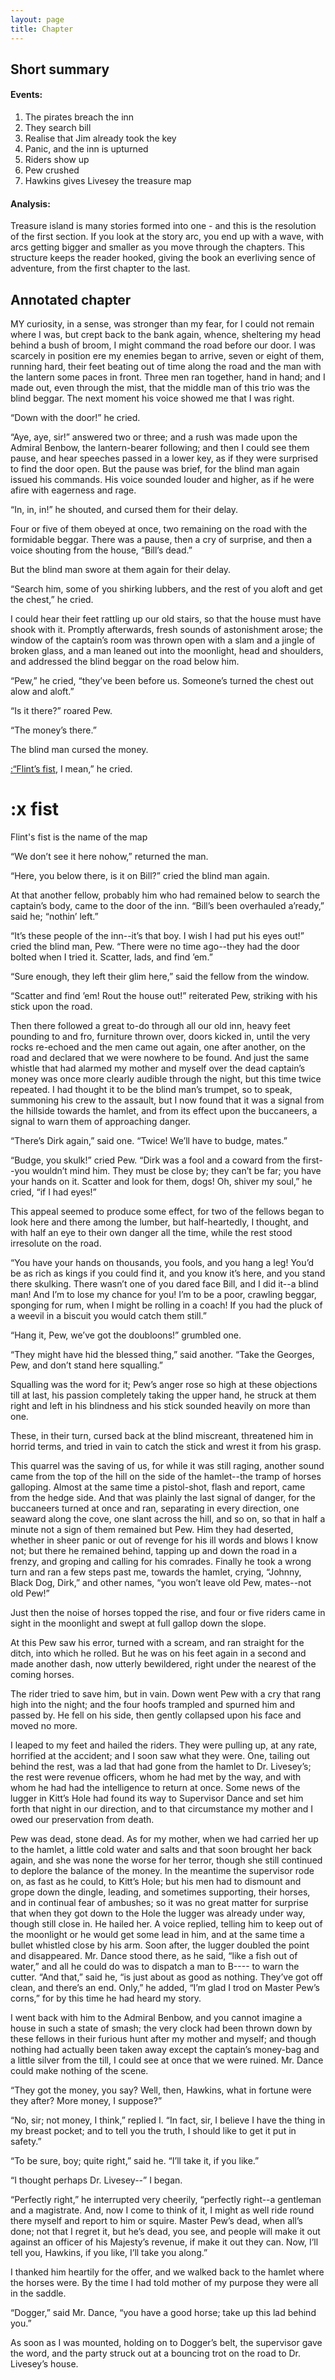 ```yaml
---
layout: page
title: Chapter
---
```

## Short summary  
#### Events:
1. The pirates breach the inn
2. They search bill
3. Realise that Jim already took the key
4. Panic, and the inn is upturned
5. Riders show up
6. Pew crushed
7. Hawkins gives Livesey the treasure map
#### Analysis:  
Treasure island is many stories formed into one - and this is the resolution of the first section. If you look at the story arc, you end up with a wave, with arcs getting bigger and smaller as you move through the chapters. This structure keeps the reader hooked, giving the book an everliving sence of adventure, from the first chapter to the last.
## Annotated chapter
MY curiosity, in a sense, was stronger than my fear, for I could not
remain where I was, but crept back to the bank again, whence, sheltering
my head behind a bush of broom, I might command the road before our
door. I was scarcely in position ere my enemies began to arrive, seven
or eight of them, running hard, their feet beating out of time along
the road and the man with the lantern some paces in front. Three men ran
together, hand in hand; and I made out, even through the mist, that the
middle man of this trio was the blind beggar. The next moment his voice
showed me that I was right.

“Down with the door!” he cried.

“Aye, aye, sir!” answered two or three; and a rush was made upon the
Admiral Benbow, the lantern-bearer following; and then I could see
them pause, and hear speeches passed in a lower key, as if they were
surprised to find the door open. But the pause was brief, for the blind
man again issued his commands. His voice sounded louder and higher, as
if he were afire with eagerness and rage.

“In, in, in!” he shouted, and cursed them for their delay.

Four or five of them obeyed at once, two remaining on the road with the
formidable beggar. There was a pause, then a cry of surprise, and then a
voice shouting from the house, “Bill’s dead.”

But the blind man swore at them again for their delay.

“Search him, some of you shirking lubbers, and the rest of you aloft and
get the chest,” he cried.

I could hear their feet rattling up our old stairs, so that the
house must have shook with it. Promptly afterwards, fresh sounds of
astonishment arose; the window of the captain’s room was thrown open
with a slam and a jingle of broken glass, and a man leaned out into the
moonlight, head and shoulders, and addressed the blind beggar on the
road below him.

“Pew,” he cried, “they’ve been before us. Someone’s turned the chest out
alow and aloft.”

“Is it there?” roared Pew.

“The money’s there.”

The blind man cursed the money.

[:“Flint’s fist](#fist), I mean,” he cried.
# :x fist
Flint's fist is the name of the map  

“We don’t see it here nohow,” returned the man.

“Here, you below there, is it on Bill?” cried the blind man again.

At that another fellow, probably him who had remained below to search
the captain’s body, came to the door of the inn. “Bill’s been overhauled
a’ready,” said he; “nothin’ left.”

“It’s these people of the inn--it’s that boy. I wish I had put his eyes
out!” cried the blind man, Pew. “There were no time ago--they had the
door bolted when I tried it. Scatter, lads, and find ’em.”

“Sure enough, they left their glim here,” said the fellow from the
window.

“Scatter and find ’em! Rout the house out!” reiterated Pew, striking
with his stick upon the road.

Then there followed a great to-do through all our old inn, heavy feet
pounding to and fro, furniture thrown over, doors kicked in, until the
very rocks re-echoed and the men came out again, one after another, on
the road and declared that we were nowhere to be found. And just
the same whistle that had alarmed my mother and myself over the dead
captain’s money was once more clearly audible through the night,
but this time twice repeated. I had thought it to be the blind man’s
trumpet, so to speak, summoning his crew to the assault, but I now found
that it was a signal from the hillside towards the hamlet, and from its
effect upon the buccaneers, a signal to warn them of approaching danger.

“There’s Dirk again,” said one. “Twice! We’ll have to budge, mates.”

“Budge, you skulk!” cried Pew. “Dirk was a fool and a coward from the
first--you wouldn’t mind him. They must be close by; they can’t be far;
you have your hands on it. Scatter and look for them, dogs! Oh, shiver
my soul,” he cried, “if I had eyes!”

This appeal seemed to produce some effect, for two of the fellows began
to look here and there among the lumber, but half-heartedly, I thought,
and with half an eye to their own danger all the time, while the rest
stood irresolute on the road.

“You have your hands on thousands, you fools, and you hang a leg! You’d
be as rich as kings if you could find it, and you know it’s here, and
you stand there skulking. There wasn’t one of you dared face Bill, and
I did it--a blind man! And I’m to lose my chance for you! I’m to be a
poor, crawling beggar, sponging for rum, when I might be rolling in a
coach! If you had the pluck of a weevil in a biscuit you would catch
them still.”

“Hang it, Pew, we’ve got the doubloons!” grumbled one.

“They might have hid the blessed thing,” said another. “Take the
Georges, Pew, and don’t stand here squalling.”

Squalling was the word for it; Pew’s anger rose so high at these
objections till at last, his passion completely taking the upper hand,
he struck at them right and left in his blindness and his stick sounded
heavily on more than one.

These, in their turn, cursed back at the blind miscreant, threatened him
in horrid terms, and tried in vain to catch the stick and wrest it from
his grasp.

This quarrel was the saving of us, for while it was still raging,
another sound came from the top of the hill on the side of the
hamlet--the tramp of horses galloping. Almost at the same time a
pistol-shot, flash and report, came from the hedge side. And that was
plainly the last signal of danger, for the buccaneers turned at once
and ran, separating in every direction, one seaward along the cove, one
slant across the hill, and so on, so that in half a minute not a sign of
them remained but Pew. Him they had deserted, whether in sheer panic
or out of revenge for his ill words and blows I know not; but there he
remained behind, tapping up and down the road in a frenzy, and groping
and calling for his comrades. Finally he took a wrong turn and ran a few
steps past me, towards the hamlet, crying, “Johnny, Black Dog, Dirk,”
 and other names, “you won’t leave old Pew, mates--not old Pew!”

Just then the noise of horses topped the rise, and four or five riders
came in sight in the moonlight and swept at full gallop down the slope.

At this Pew saw his error, turned with a scream, and ran straight for
the ditch, into which he rolled. But he was on his feet again in a
second and made another dash, now utterly bewildered, right under the
nearest of the coming horses.

The rider tried to save him, but in vain. Down went Pew with a cry that
rang high into the night; and the four hoofs trampled and spurned him
and passed by. He fell on his side, then gently collapsed upon his face
and moved no more.

I leaped to my feet and hailed the riders. They were pulling up, at any
rate, horrified at the accident; and I soon saw what they were. One,
tailing out behind the rest, was a lad that had gone from the hamlet to
Dr. Livesey’s; the rest were revenue officers, whom he had met by the
way, and with whom he had had the intelligence to return at once. Some
news of the lugger in Kitt’s Hole had found its way to Supervisor Dance
and set him forth that night in our direction, and to that circumstance
my mother and I owed our preservation from death.

Pew was dead, stone dead. As for my mother, when we had carried her up
to the hamlet, a little cold water and salts and that soon brought her
back again, and she was none the worse for her terror, though she still
continued to deplore the balance of the money. In the meantime the
supervisor rode on, as fast as he could, to Kitt’s Hole; but his men
had to dismount and grope down the dingle, leading, and sometimes
supporting, their horses, and in continual fear of ambushes; so it was
no great matter for surprise that when they got down to the Hole the
lugger was already under way, though still close in. He hailed her. A
voice replied, telling him to keep out of the moonlight or he would get
some lead in him, and at the same time a bullet whistled close by his
arm. Soon after, the lugger doubled the point and disappeared. Mr. Dance
stood there, as he said, “like a fish out of water,” and all he could do
was to dispatch a man to B---- to warn the cutter. “And that,” said he,
“is just about as good as nothing. They’ve got off clean, and there’s
an end. Only,” he added, “I’m glad I trod on Master Pew’s corns,” for by
this time he had heard my story.

I went back with him to the Admiral Benbow, and you cannot imagine a
house in such a state of smash; the very clock had been thrown down
by these fellows in their furious hunt after my mother and myself;
and though nothing had actually been taken away except the captain’s
money-bag and a little silver from the till, I could see at once that we
were ruined. Mr. Dance could make nothing of the scene.

“They got the money, you say? Well, then, Hawkins, what in fortune were
they after? More money, I suppose?”

“No, sir; not money, I think,” replied I. “In fact, sir, I believe I
have the thing in my breast pocket; and to tell you the truth, I should
like to get it put in safety.”

“To be sure, boy; quite right,” said he. “I’ll take it, if you like.”

“I thought perhaps Dr. Livesey--” I began.

“Perfectly right,” he interrupted very cheerily, “perfectly right--a
gentleman and a magistrate. And, now I come to think of it, I might as
well ride round there myself and report to him or squire. Master Pew’s
dead, when all’s done; not that I regret it, but he’s dead, you see, and
people will make it out against an officer of his Majesty’s revenue,
if make it out they can. Now, I’ll tell you, Hawkins, if you like, I’ll
take you along.”

I thanked him heartily for the offer, and we walked back to the hamlet
where the horses were. By the time I had told mother of my purpose they
were all in the saddle.

“Dogger,” said Mr. Dance, “you have a good horse; take up this lad
behind you.”

As soon as I was mounted, holding on to Dogger’s belt, the supervisor
gave the word, and the party struck out at a bouncing trot on the road
to Dr. Livesey’s house.
